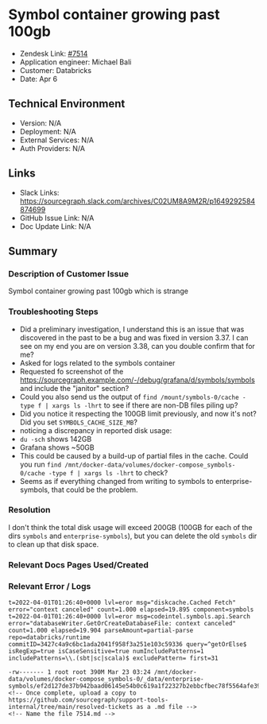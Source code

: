 
# Symbol container growing past 100gb <!-- Ticket Title  Hint: include keywords to make it searchable -->

- Zendesk Link: [#7514](https://sourcegraph.zendesk.com/agent/tickets/7514)
- Application engineer: Michael Bali
- Customer: Databricks <!-- Redact if this contains personally identifying information -->
- Date: Apr 6

<!-- Data populated from integration, speak to Ben Gordon or Michael Bali if not working -->
<!-- During Internal team trial, fill missing data manually (we are waiting for all data to sync) -->

## Technical Environment
- Version: ​N/A
- Deployment: N/A
- External Services: N/A
- Auth Providers: N/A


## Links
<!-- Data for application engineer manual entry -->
- Slack Links: https://sourcegraph.slack.com/archives/C02UM8A9M2R/p1649292584874699
- GitHub Issue Link: N/A
- Doc Update Link: N/A

## Summary
### Description of Customer Issue
Symbol container growing past 100gb which is strange

### Troubleshooting Steps
- Did a preliminary investigation, I understand this is an issue that was discovered in the past to be a bug and was fixed in version 3.37. I can see on my end you are on version 3.38, can you double confirm that for me?
- Asked for logs related to the symbols container
- Requested fo screenshot of the https://sourcegraph.example.com/-/debug/grafana/d/symbols/symbols and include the "janitor" section?
- Could you also send us the output of `find /mount/symbols-0/cache -type f | xargs ls -lhrt` to see if there are non-DB files piling up?
- Did you notice it respecting the 100GB limit previously, and now it's not?Did you set `SYMBOLS_CACHE_SIZE_MB`? 
- noticing a discrepancy in reported disk usage:
- `du -sch` shows 142GB
- Grafana shows ~50GB
- This could be caused by a build-up of partial files in the cache. Could you run `find /mnt/docker-data/volumes/docker-compose_symbols-0/cache -type f | xargs ls -lhrt` to check?
- Seems as if everything changed from writing to symbols to enterprise-symbols, that could be the problem.





### Resolution
I don't think the total disk usage will exceed 200GB (100GB for each of the dirs `symbols` and `enterprise-symbols`), but you can delete the old `symbols` dir to clean up that disk space.


### Relevant Docs Pages Used/Created

### Relevant Error / Logs
<!-- Please redact keys, tokens, and personal identifying information -->
```
t=2022-04-01T01:26:40+0000 lvl=eror msg="diskcache.Cached Fetch" error="context canceled" count=1.000 elapsed=19.895 component=symbols
t=2022-04-01T01:26:40+0000 lvl=eror msg=codeintel.symbols.api.Search error="databaseWriter.GetOrCreateDatabaseFile: context canceled" count=1.000 elapsed=19.904 parseAmount=partial-parse repo=databricks/runtime commitID=3427c4a9c6bc1ada2041f958f3a251e103c59336 query=^getOrElse$ isRegExp=true isCaseSensitive=true numIncludePatterns=1 includePatterns=\\.(sbt|sc|scala)$ excludePattern= first=31 
```



```-rw------- 1 root root 561M Mar 23 02:51 /mnt/docker-data/volumes/docker-compose_symbols-0/_data/symbols/586cc9f0adfb8718c910659863530405c0dc843c8dea4ef2c9ac010c553c0a1b/e4b1a2ef2b71b5b4d1c38664046aa4ed0ca932bf261867d0a4cc1f7fdc4a0307.zip
-rw------- 1 root root 390M Mar 23 03:24 /mnt/docker-data/volumes/docker-compose_symbols-0/_data/enterprise-symbols/ef2d127de37b942baad06145e54b0c619a1f22327b2ebbcfbec78f5564afe39d/586cc9f0adfb8718c910659863530405c0dc843c8dea4ef2c9ac010c553c0a1b/accb2821d23149974830738b7548dc2d83822f2fc70f171e578c6183dd16faa8.zip```
<!-- Once complete, upload a copy to https://github.com/sourcegraph/support-tools-internal/tree/main/resolved-tickets as a .md file -->
<!-- Name the file 7514.md -->
